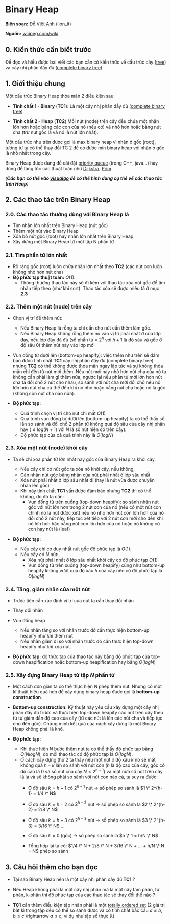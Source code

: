 # Binary Heap

**Biên soạn:** Đỗ Việt Anh (lion_it)

**Nguồn:** [wcipeg.com/wiki](http://wcipeg.com/wiki/Binary_heap)

## 0. Kiến thức cần biết trước

Để đọc và hiểu được bài viết các bạn cần có kiến thức về cấu trúc cây ([tree](http://wcipeg.com/wiki/Tree)) và cây nhị phân đầy đủ ([complete binary tree](http://wcipeg.com/wiki/Tree#Binary_and_k-ary_trees))


## 1. Giới thiệu chung

Một cấu trúc Binary Heap thỏa mãn 2 điều kiện sau:

   * **Tính chất 1 - Binary** (**TC1**): Là một cây nhị phân đầy đủ ([complete binary tree](http://wcipeg.com/wiki/Tree#Binary_and_k-ary_trees))

   * **Tính chất 2 - Heap** (**TC2**) Mỗi nút (node) trên cây đều chứa một nhãn lớn hơn hoặc bằng các con của nó (nếu có) và nhỏ hơn hoặc bằng nút cha (trừ nút gốc là và nó là nút lớn nhất).

Một cấu trúc như trên được gọi là max binary heap vì nhãn ở gốc (root), tương tự ta có thể thay đổi TC 2 để có được min binary heap với nhãn ở gốc là nhỏ nhất trong cây.

Binary Heap được dùng để cài đặt [priority queue](https://en.wikipedia.org/wiki/Priority_queue) (trong C++, java...) hay dùng để tăng tốc các thuật toán như [Dijkstra](https://en.wikipedia.org/wiki/Dijkstra%27s_algorithm), [Prim](https://en.wikipedia.org/wiki/Prim%27s_algorithm)..

*(**Các bạn có thể vào [visualgo](http://visualgo.net/heap) để có thể hình dung cụ thể về các thao tác trên Heap**)*

## 2. Các thao tác trên Binary Heap

### 2.0. Các thao tác thường dùng với Binary Heap là 

* Tìm nhãn lớn nhất trên Binary Heap (nút gốc)
* Thêm một nút vào Binary Heap
* Xóa bỏ nút gốc (root) hay nhãn lớn nhất trên Binary Heap
* Xây dựng một Binary Heap từ một tập N phần tử

### 2.1. Tìm phần tử lớn nhất

* Rõ ràng gốc (root) luôn chứa nhãn lớn nhất theo **TC2** (các nút con luôn không nhỏ hơn nút cha) 
* **Độ phức tạp thuật toán:** $O(1)$.
    * Thông thường thao tác này sẽ đi kèm với thao tác xóa nút gốc để tìm nhãn tiếp theo (như khi sort). Thao tác xóa sẽ được miêu tả ở mục **2.3**


### 2.2. Thêm một nút (node) trên cây

* Chọn vị trí để thêm nút:
    * Nếu Binary Heap là rỗng ta chỉ cần cho nút cần thêm làm gốc.
    * Nếu Binary Heap không rỗng thêm nó vào vị trí phải nhất ở của lớp đáy, nếu lớp đáy đã đủ (số phần tử = $2^h$ với $h+1$ là độ sâu và gốc ở độ sâu 0) thêm nút này vào lớp mới

* Vun đống từ dưới lên (bottom-up heapify): việc thêm như trên sẽ đảm bảo được tính chất **TC1** cây nhị phân đầy đủ (complete binary tree) nhưng **TC2** có thể không được thỏa mãn ngay lập tức và sự không thỏa mãn chỉ đến từ nút mới thêm. Nếu nút mới này nhỏ hơn nút cha của nó ta không cần phải làm gì thêm nữa, ngược lại nếu phần tử mới lớn hơn nút cha ta đổi chỗ 2 nút cho nhau, so sánh với nút cha mới đổi chỗ nếu nó lớn hơn nút cha cứ thế đến khi nó nhỏ hoặc bằng nút cha hoặc nó là gốc (không còn nút cha nào nữa).

* **Độ phức tạp:**
   * Quá trình chọn vị trí cho nút chỉ mất $O(1)$
   * Quá trình vun đống từ dưới lên (bottom-up heapify) ta có thể thấy số lần so sánh và đổi chỗ 2 phần tử không quá độ sâu của cây nhị phân hay ($\le log(N+1)$ với $N$ là số nút hiện có trên cây). 
   * Độ phức tạp của cả quá trình này là $O(logN)$

### 2.3. Xóa một nút (node) khỏi cây

* Ta sẽ chỉ xóa phần tử lớn nhất hay góc của Binary Heap ra khỏi cây. 
     * Nếu cây chỉ có nút gốc ta xóa nó khỏi cây, nếu không,
     * Gán nhãn nút góc bằng nhãn của nút phải nhất ở lớp sâu nhất
     * Xóa nút phải nhất ở lớp sâu nhất đi (hay là nút vừa được chuyển nhãn lên gốc)
     * Khi này tính chất **TC1** vấn được đảm bảo nhưng **TC2** thì có thể không, do đó ta cần:
         * Vun đống từ trên xuống (top-down heapify): so sánh nhãn nút gốc với nút lớn hơn trong 2 nút con của nó (nếu có một nút con chính nó là nút được xét) nếu nó nhỏ hơn nút con lớn hơn của nó đổi chỗ 2 nút này, tiếp tục xét tiếp với 2 nút con mới cho đến khi nó lớn hơn hặc bằng nút con lớn hơn của nó hoặc nó không có con hay nút lá (leaf)

* **Độ phức tạp:**
    * Nếu cây chỉ có duy nhất nút gốc độ phức tạp là $O(1)$.
    * Nếu cây có $N$ nút:
        * Xóa nút phải nhất ở lớp sâu nhất khỏi cây có độ phức tạp $O(1)$
        * Vun đống từ trên xuống (top-down heapify) cũng như bottom-up heapify không vượt quá độ xâu $h$ của cây nên có độ phức tạp là $O(logN)$


### 2.4. Tăng, giảm nhãn của một nút

* Trước tiên cần xác định vị trí của nút ta cần thay đổi nhãn
* Thay đổi nhãn
* Vun đống heap
    * Nếu nhãn tăng so với nhãn trước đó cần thực hiện bottom-up heapify như khi thêm nút
    * Nếu nhãn giảm đi so với nhãn trước đó cần thưc hiện top-down heapify như khi xóa nút.

* **Độ phức tạp:** độ thức tạp của thao tác này bằng độ phức tạp của top-down heapification hoặc bottom-up heapification hay bằng $O(logN)$


### 2.5. Xây đựng Binary Heap từ tập $N$ phần tử

* Một cách đơn giản ta có thể thực hiện $N$ phép thêm nút. Nhưng có một kĩ thuật hiệu quả hơn để xây dựng binary heap được gọi là **bottom-up construction**.
* **Bottom-up construction:** Kỹ thuật này yêu cầu xây dựng một cây nhị phân đầy đủ trước và thực hiện top-down heapify các nút trên cây theo tứ tự giảm dần độ cao của cây (từ các nút lá lên các nút cha và tiếp tục cho đến gốc). Chứng minh kết quả của cách xây dựng là một Binary Heap không phải là khó.

* **Độ phức tạp:**
   * Khi thực hiện $N$ bước thêm nút ta có thể thấy độ phức tạp bằng $O(NlogN)$, do mỗi thao tác có độ phức tạp là $O(logN)$.
   * Ở cách xây dựng thứ 2 ta thấy nếu một nút ở độ xâu $k$ nó sẽ mất không quá $h - k$ lần so sánh với nút con ($h$ là độ cao của cây, gốc có dộ cao là 0 và số nút của cây $N < 2^{h+1}$) và một nửa số nút trên cây là lá và sẽ không phải so sánh với nút con nào cả, ta suy ra được:
      * Ở độ sâu $k = h-1$ có $2^{h-1}$ nút -> số phép so sánh là $1 \* 2^{h-1} = 1/4 \* N$
      * Ở độ sâu $k = h-2$ có $2^{h-2}$ nút -> số phép so sánh là $2 \* 2^{h-2} = 2/8 \* N$
      * Ở độ sâu $k = h-3$ có $2^{h-3}$ nút -> số phép so sánh là $3 \* 2^{h-3} = 3/16 \* N$
        ...
      * Ở độ sâu $k = 0$ (gốc) -> số phép so sánh là $h \* 1 = h/N \* N$

      * Tổng hợp lại ta có: $1/4 \* N + 2/8 \* N + 3/16 \* N + ... + h/N \* N = N$ phép so sánh

## 3. Câu hỏi thêm cho bạn đọc ##

* Tại sao Binary Heap nên là một cây nhị phân đầy đủ **TC1** ?

* Nếu Heap không phải là một cây nhị phân mà là một cây tam phân, tứ phân, k-phân thì độ phức tạp của các thao tác sẽ thay đổi thế nào ?

* **TC1** cần thêm điểu kiện tập nhãn phải là một [totally ordered set](http://wcipeg.com/wiki/Partial_order#Total_order) (2 giá trị bất kì trong tập đều có thể so sánh được và có tính chất bắc cầu $a \le b, b \le c$ \rightarrow $a \le c$, ví dụ như tập số thực $\mathbb{R}$)

